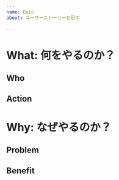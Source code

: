 ```yaml
---
name: Epic
about: ユーザーストーリーを記す

---
```


# What: 何をやるのか？

## Who


## Action

# Why: なぜやるのか？

## Problem


## Benefit
